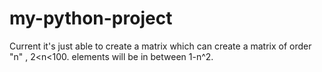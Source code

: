 # my-python-project
Current it's just able to create a matrix which can create a matrix of order "n" , 2<n<100.
elements will be in between 1-n^2.
